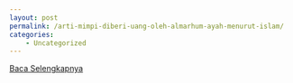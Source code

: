 ```yaml
---
layout: post
permalink: /arti-mimpi-diberi-uang-oleh-almarhum-ayah-menurut-islam/
categories:
    - Uncategorized
---
```


[Baca Selengkapnya](/05)